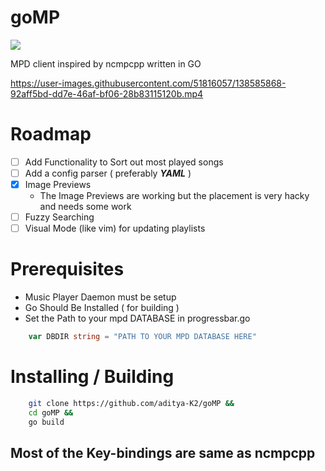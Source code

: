# goMP

![](https://img.shields.io/badge/status-alpha-red)

 MPD client inspired by ncmpcpp written in GO

https://user-images.githubusercontent.com/51816057/138585868-92aff5bd-dd7e-46af-bf06-28b83115120b.mp4

# Roadmap

- [ ] Add Functionality to Sort out most played songs
- [ ] Add a config parser ( preferably ***YAML*** )
- [x] Image Previews
	- The Image Previews are working but the placement is very hacky and needs some work 
- [ ] Fuzzy Searching
- [ ] Visual Mode (like vim) for updating playlists

# Prerequisites

- Music Player Daemon must be setup
- Go Should Be Installed ( for building )
- Set the Path to your mpd DATABASE in progressbar.go

```go
	var DBDIR string = "PATH TO YOUR MPD DATABASE HERE"
```

# Installing / Building

```bash
	git clone https://github.com/aditya-K2/goMP &&
	cd goMP &&
	go build
```

## Most of the Key-bindings are same as ncmpcpp
